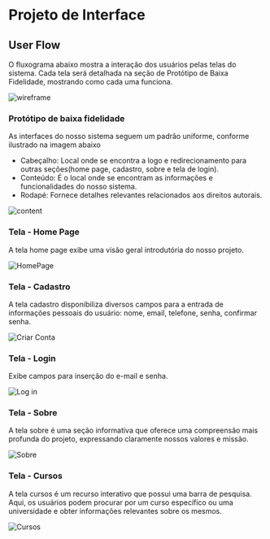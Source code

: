 
# Projeto de Interface

## User Flow
O fluxograma abaixo mostra a interação dos usuários pelas telas do sistema. Cada tela será detalhada na seção de Protótipo de Baixa Fidelidade, mostrando como cada uma funciona.

![wireframe](https://github.com/ICEI-PUC-Minas-PMV-ADS/pmv-ads-2024-1-e1-proj-web-t13-a-caminho-da-universidade/assets/128926393/e1e27c72-a752-4047-882d-5b12e1f2e0ec)


### Protótipo de baixa fidelidade

As interfaces do nosso sistema seguem um padrão uniforme, conforme ilustrado na imagem abaixo

* Cabeçalho: Local onde se encontra a logo e redirecionamento para outras seções(home page, cadastro, sobre e tela de login).
* Conteúdo: É o local onde se encontram as informações e funcionalidades do nosso sistema.
* Rodapé: Fornece detalhes relevantes relacionados aos direitos autorais.

![content](https://github.com/ICEI-PUC-Minas-PMV-ADS/pmv-ads-2024-1-e1-proj-web-t13-a-caminho-da-universidade/assets/128926393/156c0ae1-ae13-43d0-a88e-cb1531037d29)


### Tela - Home Page

A tela home page exibe uma visão geral introdutória do nosso projeto.

![HomePage](https://github.com/ICEI-PUC-Minas-PMV-ADS/pmv-ads-2024-1-e1-proj-web-t13-a-caminho-da-universidade/assets/128926393/d5d4b34c-213b-4f4d-8cb9-1d070fb4f88a)

### Tela - Cadastro

A tela cadastro disponibiliza diversos campos para a entrada de informações pessoais do usuário: nome, email, telefone, senha, confirmar senha.

![Criar Conta](https://github.com/ICEI-PUC-Minas-PMV-ADS/pmv-ads-2024-1-e1-proj-web-t13-a-caminho-da-universidade/assets/128926393/43b6adf7-f994-4328-aefa-a585a37650c4)

### Tela - Login
Exibe campos para inserção do e-mail e senha.

![Log in](https://github.com/ICEI-PUC-Minas-PMV-ADS/pmv-ads-2024-1-e1-proj-web-t13-a-caminho-da-universidade/assets/128926393/3cbded20-e323-4d1c-8b8c-3192dd3a69bd)

### Tela - Sobre
A tela sobre é uma seção informativa que oferece uma compreensão mais profunda do projeto, expressando claramente nossos valores e missão.

![Sobre](https://github.com/ICEI-PUC-Minas-PMV-ADS/pmv-ads-2024-1-e1-proj-web-t13-a-caminho-da-universidade/assets/128926393/b33ccc54-b7a4-494c-8e6d-0c0ec5f6f806)

### Tela - Cursos

A tela cursos é um recurso interativo que possui uma barra de pesquisa. Aqui, os usuários podem procurar por um curso específico ou uma universidade e obter informações relevantes sobre os mesmos.

![Cursos](https://github.com/ICEI-PUC-Minas-PMV-ADS/pmv-ads-2024-1-e1-proj-web-t13-a-caminho-da-universidade/assets/128926393/bf627dd5-a257-4ab9-924e-3ea5752ba9ec)


